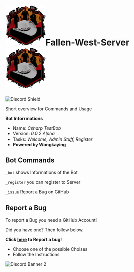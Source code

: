 # ![Logo](screenshots/Fallen_West_Discord_Logo.png)Fallen-West-Server![Logo](screenshots/Fallen_West_Discord_Logo.png)
![Discord Shield](https://discordapp.com/api/guilds/583038901367603215/widget.png?style=shield)

Short overview for Commands and Usage

**Bot Inforrmations**
- Name: *Csharp TestBob*
- Version: *0.0.2 Alpha*
- Tasks: *Welcome, Admin Stuff, Register*
- **Powered by Wongkaying**

## Bot Commands
  `_bot` shows Informations of the Bot
  
  `_register` you can register to Server
  
  `_issue` Report a Bug on GitHub
  
  ## Report a Bug
  To report a Bug you need a GitHub Account!
  
  Did you have one? Then follow below.
  
 **Click [here](https://github.com/Wongkaying/Fallen-West-Server/issues/new/choose) to Report a bug!**
 
 - Choose one of the possible Choises
 - Follow the Instructions
 

![Discord Banner 2](https://discordapp.com/api/guilds/583038901367603215/widget.png?style=banner2)

